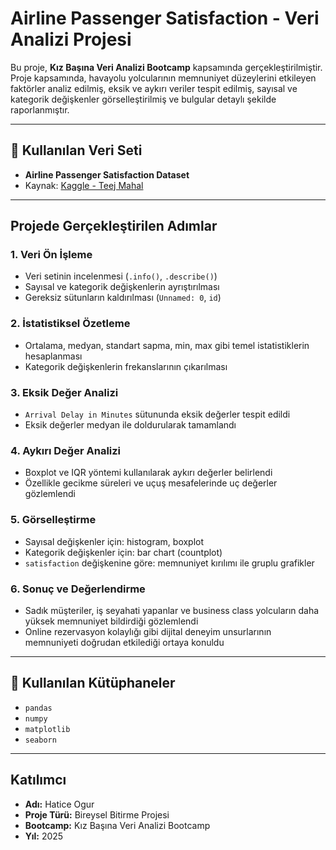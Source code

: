 # Airline Passenger Satisfaction - Veri Analizi Projesi

Bu proje, **Kız Başına Veri Analizi Bootcamp** kapsamında gerçekleştirilmiştir.  
Proje kapsamında, havayolu yolcularının memnuniyet düzeylerini etkileyen faktörler analiz edilmiş, eksik ve aykırı veriler tespit edilmiş, sayısal ve kategorik değişkenler görselleştirilmiş ve bulgular detaylı şekilde raporlanmıştır.

---

## 📁 Kullanılan Veri Seti

- **Airline Passenger Satisfaction Dataset**  
- Kaynak: [Kaggle - Teej Mahal](https://www.kaggle.com/datasets/teejmahal20/airline-passenger-satisfaction)

---

## Projede Gerçekleştirilen Adımlar

### 1. Veri Ön İşleme
- Veri setinin incelenmesi (`.info()`, `.describe()`)
- Sayısal ve kategorik değişkenlerin ayrıştırılması
- Gereksiz sütunların kaldırılması (`Unnamed: 0`, `id`)

### 2. İstatistiksel Özetleme
- Ortalama, medyan, standart sapma, min, max gibi temel istatistiklerin hesaplanması
- Kategorik değişkenlerin frekanslarının çıkarılması

### 3. Eksik Değer Analizi
- `Arrival Delay in Minutes` sütununda eksik değerler tespit edildi
- Eksik değerler medyan ile doldurularak tamamlandı

### 4. Aykırı Değer Analizi
- Boxplot ve IQR yöntemi kullanılarak aykırı değerler belirlendi
- Özellikle gecikme süreleri ve uçuş mesafelerinde uç değerler gözlemlendi

### 5. Görselleştirme
- Sayısal değişkenler için: histogram, boxplot
- Kategorik değişkenler için: bar chart (countplot)
- `satisfaction` değişkenine göre: memnuniyet kırılımı ile gruplu grafikler

### 6. Sonuç ve Değerlendirme
- Sadık müşteriler, iş seyahati yapanlar ve business class yolcuların daha yüksek memnuniyet bildirdiği gözlemlendi
- Online rezervasyon kolaylığı gibi dijital deneyim unsurlarının memnuniyeti doğrudan etkilediği ortaya konuldu

---

## 🧠 Kullanılan Kütüphaneler

- `pandas`
- `numpy`
- `matplotlib`
- `seaborn`

---

## Katılımcı

- **Adı:** Hatice Ogur  
- **Proje Türü:** Bireysel Bitirme Projesi  
- **Bootcamp:** Kız Başına Veri Analizi Bootcamp  
- **Yıl:** 2025
